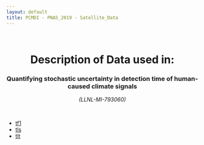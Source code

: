 ```yaml
---
layout: default
title: PCMDI - PNAS_2019 - Satellite_Data
---
```


<br>
<center>
    <p>
        <h1>Description of Data used in:</h1>
        <h3>Quantifying stochastic uncertainty in detection time of human-caused climate signals</h3>
    </p>
    <p><em>(LLNL-MI-793060)</em></p>
</center>
<br>

* [tf1](tf1/index.html)
* [tls](tls/index.html)
* [tlt](tlt/index.html)